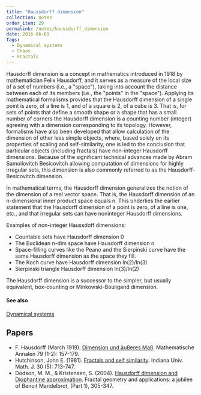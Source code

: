 ```yaml
---
title: "Haussdorff dimension"
collection: notes
order_item: 29
permalink: /notes/haussdorff_dimension
date: 2016-06-01
Tags:
  - Dynamical systems
  - Chaos
  - Fractals
---
```


Hausdorff dimension is a concept in mathematics introduced in 1918 by mathematician Felix Hausdorff, and it serves as a measure of the local size of a set of numbers (i.e., a "space"), taking into account the distance between each of its members (i.e., the "points" in the "space"). Applying its mathematical formalisms provides that the Hausdorff dimension of a single point is zero, of a line is 1, and of a square is 2, of a cube is 3. That is, for sets of points that define a smooth shape or a shape that has a small number of corners the Hausdorff dimension is a counting number (integer) agreeing with a dimension corresponding to its topology. However, formalisms have also been developed that allow calculation of the dimension of other less simple objects, where, based solely on its properties of scaling and self-similarity, one is led to the conclusion that particular objects (including fractals) have non-integer Hausdorff dimensions. Because of the significant technical advances made by Abram Samoilovitch Besicovitch allowing computation of dimensions for highly irregular sets, this dimension is also commonly referred to as the Hausdorff-Besicovitch dimension.

In mathematical terms, the Hausdorff dimension generalizes the notion of the dimension of a real vector space. That is, the Hausdorff dimension of an n-dimensional inner product space equals n. This underlies the earlier statement that the Hausdorff dimension of a point is zero, of a line is one, etc., and that irregular sets can have noninteger Hausdorff dimensions. 

Examples of non-integer Haussdoff dimensions:
* Countable sets have Hausdorff dimension 0
* The Euclidean n-dim space have Hausdorff dimension n
* Space-filling curves like the Peano and the Sierpiński curve have the same Hausdorff dimension as the space they fill.
* The Koch curve have Hausdorff dimension ln(2)/ln(3)
* Sierpinski triangle Hausdorff dimension ln(3)/ln(2)

The Hausdorff dimension is a successor to the simpler, but usually equivalent, box-counting or Minkowski-Bouligand dimension.


#### See also
[Dynamical systems](/notes/dynamical_systems)




## Papers
* F. Hausdorff (March 1919). [Dimension und äußeres Maß](http://link.springer.com/article/10.1007/BF01457179). Mathematische Annalen 79 (1-2): 157-179.
* Hutchinson, John E. (1981). [Fractals and self similarity](http://maths-people.anu.edu.au/~john/Assets/Research%20Papers/fractals_self-similarity.pdf). Indiana Univ. Math. J. 30 (5): 713-747.
* Dodson, M. M., & Kristensen, S. (2004). [Hausdorff dimension and Diophantine approximation](http://arxiv.org/pdf/math/0305399). Fractal geometry and applications: a jubilee of Benoıt Mandelbrot, (Part 1), 305-347.




